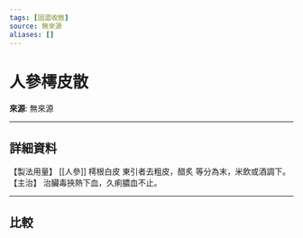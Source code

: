 ```yaml
---
tags: [固澀收斂]
source: 無來源
aliases: []
---
```


# 人參樗皮散

**來源**: 無來源  

---

## 詳細資料
【製法用量】 [[人參]] 樗根白皮
東引者去粗皮，醋炙
等分為末，米飲或酒調下。
【主治】
治臟毒挾熱下血，久痢膿血不止。

---

## 比較
